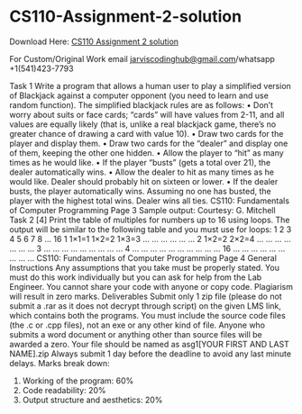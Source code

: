 # CS110-Assignment-2-solution

Download Here: [CS110 Assignment 2 solution](https://jarviscodinghub.com/assignment/cs110-assignment-2-solution/)

For Custom/Original Work email jarviscodinghub@gmail.com/whatsapp +1(541)423-7793

Task 1
Write a program that allows a human user to play a simplified version of Blackjack against a
computer opponent (you need to learn and use random function).
The simplified blackjack rules are as follows:
• Don’t worry about suits or face cards; “cards” will have values from 2-11, and all values are
equally likely (that is, unlike a real blackjack game, there’s no greater chance of drawing a card
with value 10).
• Draw two cards for the player and display them.
• Draw two cards for the “dealer” and display one of them, keeping the other one hidden.
• Allow the player to “hit” as many times as he would like.
• If the player “busts” (gets a total over 21), the dealer automatically wins.
• Allow the dealer to hit as many times as he would like. Dealer should probably hit on sixteen or
lower.
• If the dealer busts, the player automatically wins.
Assuming no one has busted, the player with the highest total wins. Dealer wins all ties.
CS110: Fundamentals of Computer Programming Page 3
Sample output:
Courtesy: G. Mitchell
Task 2 [4]
Print the table of multiples for numbers up to 16 using loops. The output will be similar to the
following table and you must use for loops:
1 2 3 4 5 6 7 8 … 16
1 1×1=1 1×2=2 1×3=3 … … … … … …
2 1×2=2 2×2=4 … … … … … … …
3 … … … … … … … … …
4 … … … … … … … … …
… 16 … … … … … … … … …
CS110: Fundamentals of Computer Programming Page 4
General Instructions
Any assumptions that you take must be properly stated.
You must do this work individually but you can ask for help from the Lab Engineer. You cannot
share your code with anyone or copy code. Plagiarism will result in zero marks.
Deliverables
Submit only 1 zip file (please do not submit a .rar as it does not decrypt through script) on the
given LMS link, which contains both the programs. You must include the source code files (the
.c or .cpp files), not an exe or any other kind of file. Anyone who submits a word document or
anything other than source files will be awarded a zero. Your file should be named as
asg1[YOUR FIRST AND LAST NAME].zip
Always submit 1 day before the deadline to avoid any last minute delays.
Marks break down:
1. Working of the program: 60%
2. Code readability: 20%
3. Output structure and aesthetics: 20%
